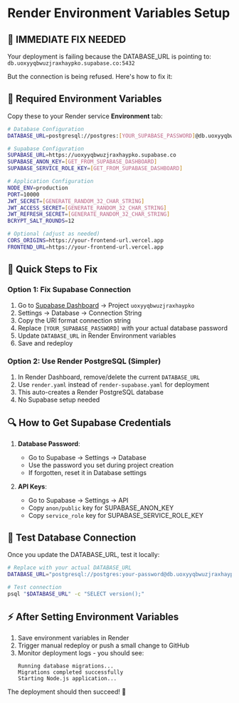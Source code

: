 # Render Environment Variables Setup

## 🎯 **IMMEDIATE FIX NEEDED**

Your deployment is failing because the DATABASE_URL is pointing to:
`db.uoxyyqbwuzjraxhaypko.supabase.co:5432`

But the connection is being refused. Here's how to fix it:

## 🔑 **Required Environment Variables**

Copy these to your Render service **Environment** tab:

```bash
# Database Configuration
DATABASE_URL=postgresql://postgres:[YOUR_SUPABASE_PASSWORD]@db.uoxyyqbwuzjraxhaypko.supabase.co:5432/postgres

# Supabase Configuration  
SUPABASE_URL=https://uoxyyqbwuzjraxhaypko.supabase.co
SUPABASE_ANON_KEY=[GET_FROM_SUPABASE_DASHBOARD]
SUPABASE_SERVICE_ROLE_KEY=[GET_FROM_SUPABASE_DASHBOARD]

# Application Configuration
NODE_ENV=production
PORT=10000
JWT_SECRET=[GENERATE_RANDOM_32_CHAR_STRING]
JWT_ACCESS_SECRET=[GENERATE_RANDOM_32_CHAR_STRING]  
JWT_REFRESH_SECRET=[GENERATE_RANDOM_32_CHAR_STRING]
BCRYPT_SALT_ROUNDS=12

# Optional (adjust as needed)
CORS_ORIGINS=https://your-frontend-url.vercel.app
FRONTEND_URL=https://your-frontend-url.vercel.app
```

## 🚀 **Quick Steps to Fix**

### Option 1: Fix Supabase Connection
1. Go to [Supabase Dashboard](https://supabase.com/dashboard) → Project `uoxyyqbwuzjraxhaypko`
2. Settings → Database → Connection String
3. Copy the URI format connection string
4. Replace `[YOUR_SUPABASE_PASSWORD]` with your actual database password
5. Update `DATABASE_URL` in Render Environment variables
6. Save and redeploy

### Option 2: Use Render PostgreSQL (Simpler)
1. In Render Dashboard, remove/delete the current `DATABASE_URL` 
2. Use `render.yaml` instead of `render-supabase.yaml` for deployment
3. This auto-creates a Render PostgreSQL database
4. No Supabase setup needed

## 🔍 **How to Get Supabase Credentials**

1. **Database Password**: 
   - Go to Supabase → Settings → Database
   - Use the password you set during project creation
   - If forgotten, reset it in Database settings

2. **API Keys**:
   - Go to Supabase → Settings → API
   - Copy `anon/public` key for SUPABASE_ANON_KEY
   - Copy `service_role` key for SUPABASE_SERVICE_ROLE_KEY

## 📝 **Test Database Connection**

Once you update the DATABASE_URL, test it locally:
```bash
# Replace with your actual DATABASE_URL
DATABASE_URL="postgresql://postgres:your-password@db.uoxyyqbwuzjraxhaypko.supabase.co:5432/postgres"

# Test connection
psql "$DATABASE_URL" -c "SELECT version();"
```

## ⚡ **After Setting Environment Variables**

1. Save environment variables in Render
2. Trigger manual redeploy or push a small change to GitHub
3. Monitor deployment logs - you should see:
   ```
   Running database migrations...
   Migrations completed successfully
   Starting Node.js application...
   ```

The deployment should then succeed! 🎉